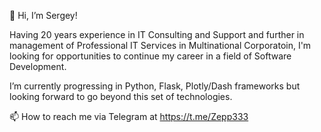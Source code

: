 👋 Hi, I’m Sergey!

Having 20 years experience in IT Consulting and Support and further in management of Professional IT Services in Multinational Corporatoin, I'm looking for 
opportunities to continue my career in a field of Software Development. 

I’m currently progressing in Python, Flask, Plotly/Dash frameworks but looking forward to go beyond this set of technologies.

📫 How to reach me via Telegram at https://t.me/Zepp333

<!---
Zepp333333/Zepp333333 is a ✨ special ✨ repository because its `README.md` (this file) appears on your GitHub profile.
You can click the Preview link to take a look at your changes.
--->
